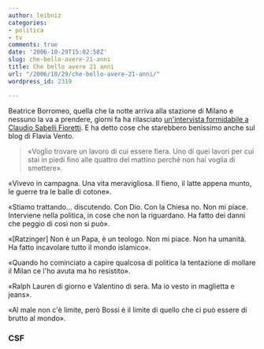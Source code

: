 ```yaml
---
author: leibniz
categories:
- politica
- tv
comments: true
date: '2006-10-29T15:02:58Z'
slug: che-bello-avere-21-anni
title: Che bello avere 21 anni
url: "/2006/10/29/che-bello-avere-21-anni/"
wordpress_id: 2319

---
```

Beatrice Borromeo, quella che la notte arriva alla stazione di Milano e nessuno la va a prendere, giorni fa ha rilasciato [un'intervista formidabile a Claudio Sabelli Fioretti](https://www.melba.it/csf/articolo.asp?articolo=335). E ha detto cose che starebbero benissimo anche sul blog di Flavia Vento.



> «Voglio trovare un lavoro di cui essere fiera. Uno di quei lavori per cui stai in piedi fino alle quattro del mattino perché non hai voglia di smettere».

«Vivevo in campagna. Una vita meravigliosa. Il fieno, il latte appena munto, le guerre tra le balle di cotone».

«Stiamo trattando... discutendo. Con Dio. Con la Chiesa no. Non mi piace. Interviene nella politica, in cose che non la riguardano. Ha fatto dei danni che peggio di così non si può».

«[Ratzinger] Non è un Papa, è un teologo. Non mi piace. Non ha umanità. Ha fatto incavolare tutto il mondo islamico».

«Quando ho cominciato a capire qualcosa di politica la tentazione di mollare il Milan ce l'ho avuta ma ho resistito».

«Ralph Lauren di giorno e Valentino di sera. Ma io vesto in maglietta e jeans».

«Al male non c'è limite, però Bossi è il limite di quello che ci può essere di brutto al mondo».





### CSF

